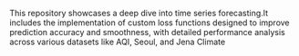 This repository showcases a deep dive into time series forecasting.It includes the implementation of custom loss functions designed to improve prediction accuracy and smoothness, with detailed performance analysis across various datasets like AQI, Seoul, and Jena Climate
